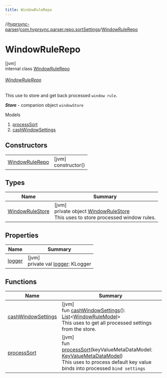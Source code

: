 ```yaml
---
title: WindowRuleRepo
---
```

//[hyprsync-parser](../../../index.html)/[com.hyprsync.parser.repo.sortSettings](../index.html)/[WindowRuleRepo](index.html)



# WindowRuleRepo



[jvm]\
internal class [WindowRuleRepo](index.html)

###### [WindowRuleRepo](index.html)



This use to store and get back processed `window rule`.



***Store*** - companion object `windowStore`



Models



1. 
   [processSort](process-sort.html)
2. 
   [cashWindowSettings](cash-window-settings.html)



## Constructors


| | |
|---|---|
| [WindowRuleRepo](-window-rule-repo.html) | [jvm]<br>constructor() |


## Types


| Name | Summary |
|---|---|
| [WindowRuleStore](-window-rule-store/index.html) | [jvm]<br>private object [WindowRuleStore](-window-rule-store/index.html)<br>This uses to store processed window rules. |


## Properties


| Name | Summary |
|---|---|
| [logger](logger.html) | [jvm]<br>private val [logger](logger.html): KLogger |


## Functions


| Name | Summary |
|---|---|
| [cashWindowSettings](cash-window-settings.html) | [jvm]<br>fun [cashWindowSettings](cash-window-settings.html)(): [List](https://kotlinlang.org/api/core/kotlin-stdlib/kotlin.collections/-list/index.html)&lt;[WindowRuleModel](../../com.hyprsync.parser.models/-window-rule-model/index.html)&gt;<br>This uses to get all processed settings from the store. |
| [processSort](process-sort.html) | [jvm]<br>fun [processSort](process-sort.html)(keyValueMetaDataModel: [KeyValueMetaDataModel](../../com.hyprsync.parser.models/-key-value-meta-data-model/index.html))<br>This uses to process default key value binds into processed `bind settings` |
